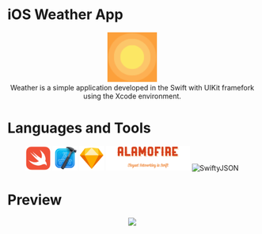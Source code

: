 # iOS Weather App
<div align="center">
<img src="AppIcon/AppIcon76.png" height="100" /><br>
Weather is a simple application developed in the Swift with UIKit framefork using the Xcode environment.
</div>

# Languages and Tools
<div align="center">
<img src="https://github.com/devicons/devicon/blob/master/icons/swift/swift-original.svg" title="Swift" alt="Swift" height="50"/>
<img src="https://github.com/devicons/devicon/blob/master/icons/xcode/xcode-original.svg" title="Xcode" alt="Xcode" height="50"/>
<img src="https://github.com/devicons/devicon/blob/master/icons/sketch/sketch-original.svg" title="Sketch" alt="Sketch" height="50"/>
<img src="https://github.com/Alamofire/Alamofire/blob/master/Resources/AlamofireLogo.png" title="Alamofire" alt="Alamofire" height="50"/>
<img src="https://avatars.githubusercontent.com/u/8858017?s=200&v=4" title="SwiftyJSON" alt="SwiftyJSON" height="50"/>
</div>


# Preview
<div align="center">
<img src="Preview.gif" height="400" />
<div>
</center>
